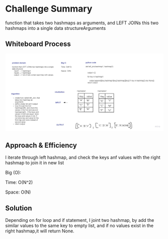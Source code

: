 # Challenge Summary

function that takes two hashmaps as arguments, and LEFT JOINs this two hashmaps into a single data structureArguments


## Whiteboard Process

![pic](left-join.jpg)

## Approach & Efficiency

I iterate through left hashmap, and check the keys anf values with the right hashmap to join it in new list 

Big (O):

Time: O(N^2)

Space: O(N)

## Solution

Depending on for loop and if statement, I joint two hashmap, by add the similar values to the same key to empty list, and if no values exist in the right hashmap,it will return None.